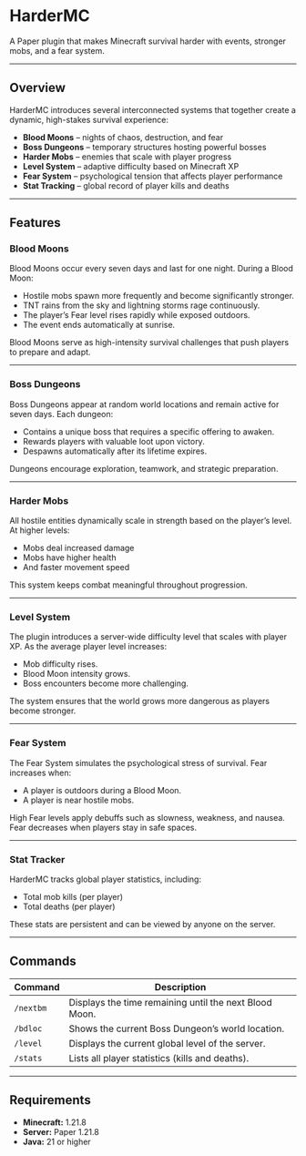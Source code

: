 # HarderMC

A Paper plugin that makes Minecraft survival harder with events, stronger mobs, and a fear system.

---

## Overview

HarderMC introduces several interconnected systems that together create a dynamic, high-stakes survival experience:

* **Blood Moons** – nights of chaos, destruction, and fear
* **Boss Dungeons** – temporary structures hosting powerful bosses
* **Harder Mobs** – enemies that scale with player progress
* **Level System** – adaptive difficulty based on Minecraft XP
* **Fear System** – psychological tension that affects player performance
* **Stat Tracking** – global record of player kills and deaths

---

## Features

### Blood Moons

Blood Moons occur every seven days and last for one night.
During a Blood Moon:

* Hostile mobs spawn more frequently and become significantly stronger.
* TNT rains from the sky and lightning storms rage continuously.
* The player’s Fear level rises rapidly while exposed outdoors.
* The event ends automatically at sunrise.

Blood Moons serve as high-intensity survival challenges that push players to prepare and adapt.

---

### Boss Dungeons

Boss Dungeons appear at random world locations and remain active for seven days.
Each dungeon:

* Contains a unique boss that requires a specific offering to awaken.
* Rewards players with valuable loot upon victory.
* Despawns automatically after its lifetime expires.

Dungeons encourage exploration, teamwork, and strategic preparation.

---

### Harder Mobs

All hostile entities dynamically scale in strength based on the player’s level.
At higher levels:

* Mobs deal increased damage
* Mobs have higher health
* And faster movement speed

This system keeps combat meaningful throughout progression.

---

### Level System

The plugin introduces a server-wide difficulty level that scales with player XP.
As the average player level increases:

* Mob difficulty rises.
* Blood Moon intensity grows.
* Boss encounters become more challenging.

The system ensures that the world grows more dangerous as players become stronger.

---

### Fear System

The Fear System simulates the psychological stress of survival.
Fear increases when:

* A player is outdoors during a Blood Moon.
* A player is near hostile mobs.

High Fear levels apply debuffs such as slowness, weakness, and nausea.
Fear decreases when players stay in safe spaces.

---

### Stat Tracker

HarderMC tracks global player statistics, including:

* Total mob kills (per player)
* Total deaths (per player)

These stats are persistent and can be viewed by anyone on the server.

---

## Commands

| Command   | Description                                            |
| --------- | ------------------------------------------------------ |
| `/nextbm` | Displays the time remaining until the next Blood Moon. |
| `/bdloc`  | Shows the current Boss Dungeon’s world location.       |
| `/level`  | Displays the current global level of the server.       |
| `/stats`  | Lists all player statistics (kills and deaths).        |

---

## Requirements

* **Minecraft:** 1.21.8
* **Server:** Paper 1.21.8
* **Java:** 21 or higher


